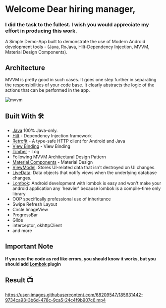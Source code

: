 # Welcome Dear hiring manager,

### I did the task to the fullest. I wish you would appreciate my effort in producing this work.

A Simple Demo-App built to demonstrate the use of Modern Android development tools - (Java, RxJava, Hilt-Dependency Injection, MVVM, Material Design Components).
## Architecture
MVVM is pretty good in such cases. It goes one step further in separating the responsibilities of your code base. It clearly abstracts the logic of the actions that can be performed in the app.

![mvvm](https://user-images.githubusercontent.com/68209547/185715692-75c238b2-bee7-48f6-a26b-b88d696c7c9b.png)


## Built With 🛠
- [Java](https://www.java.com/en/) 100% Java-only.
- [Hilt](https://dagger.dev/hilt/) - Dependency Injection framework
- [Retrofit](https://square.github.io/retrofit/) - A type-safe HTTP client for Android and Java
- [View Binding](https://developer.android.com/topic/libraries/view-binding) - View Binding
- [Timber](https://github.com/JakeWharton/timber) - Log
- Following MVVM Architectural Design Pattern
- [Material Components](https://github.com/material-components/material-components-android) - Material Design
- [ViewModel](https://developer.android.com/topic/libraries/architecture/viewmodel): Stores UI-related data that isn't destroyed on UI changes.
- [LiveData](https://developer.android.com/topic/libraries/architecture/livedata): Data objects that notify views when the underlying database changes.
- [Lombok](https://plugins.jetbrains.com/plugin/6317-lombok/): Android development with lombok is easy and won't make your android application any 'heavier' because lombok is a compile-time only library
- OOP specifically professional use of inheritance
- Swipe Refresh Layout
- Circle ImageView
- ProgressBar
- Glide
- interceptor, okhttpClient
- and more

## Important Note 
#### If you see the code as red like errors, you should know it works, but you should add [Lombok](https://plugins.jetbrains.com/plugin/6317-lombok/) plugin

## Result 📺
https://user-images.githubusercontent.com/68209547/185631442-9734ca93-3b6d-478c-9ca5-24c4f9b907c6.mp4



